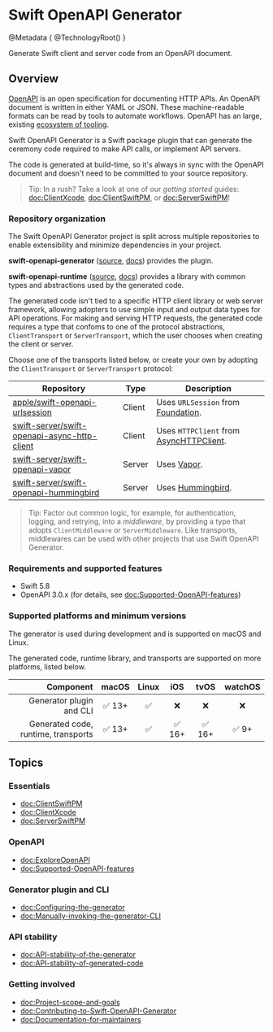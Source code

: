 # Swift OpenAPI Generator

@Metadata {
    @TechnologyRoot()
}

Generate Swift client and server code from an OpenAPI document.

## Overview

[OpenAPI][openapi] is an open specification for documenting HTTP APIs. An OpenAPI document is written in either YAML or JSON. These machine-readable formats can be read by tools to automate workflows. OpenAPI has an large, existing [ecosystem of tooling][tools].

Swift OpenAPI Generator is a Swift package plugin that can generate the ceremony code required to make API calls, or implement API servers.

The code is generated at build-time, so it's always in sync with the OpenAPI document and doesn't need to be committed to your source repository.

> Tip: In a rush? Take a look at one of our _getting started_ guides: <doc:ClientXcode>, <doc:ClientSwiftPM>, or <doc:ServerSwiftPM>!

### Repository organization

The Swift OpenAPI Generator project is split across multiple repositories to enable extensibility and minimize dependencies in your project.

**swift-openapi-generator** ([source][repo-generator], [docs][docs-generator]) provides the plugin.

**swift-openapi-runtime** ([source][repo-runtime], [docs][docs-runtime]) provides a library with common types and abstractions used by the generated code.

The generated code isn't tied to a specific HTTP client library or web server framework, allowing adopters to use simple input and output data types for API operations. For making and serving HTTP requests, the generated code requires a type that confoms to one of the protocol abstractions, `ClientTransport` or `ServerTransport`, which the user chooses when creating the client or server.

Choose one of the transports listed below, or create your own by adopting the `ClientTransport` or `ServerTransport` protocol:

| Repository | Type | Description |
| ---------- | ---- | ----------- |
| [apple/swift-openapi-urlsession][repo-urlsession] | Client | Uses `URLSession` from [Foundation][foundation]. |
| [swift-server/swift-openapi-async-http-client][repo-ahc] | Client | Uses `HTTPClient` from [AsyncHTTPClient][ahc]. |
| [swift-server/swift-openapi-vapor][repo-vapor] | Server | Uses [Vapor][vapor]. |
| [swift-server/swift-openapi-hummingbird][repo-hummingbird] | Server | Uses [Hummingbird][hummingbird]. |

> Tip: Factor out common logic, for example, for authentication, logging, and retrying, into a _middleware_, by providing a type that adopts `ClientMiddleware` or `ServerMiddleware`. Like transports, middlewares can be used with other projects that use Swift OpenAPI Generator.

### Requirements and supported features

- Swift 5.8
- OpenAPI 3.0.x (for details, see <doc:Supported-OpenAPI-features>)

### Supported platforms and minimum versions

The generator is used during development and is supported on macOS and Linux.

The generated code, runtime library, and transports are supported on more platforms, listed below.

| Component | macOS | Linux | iOS | tvOS | watchOS |
| -: | :-: | :-: | :-: | :-: | :-: |
| Generator plugin and CLI            | ✅ 13+  | ✅     | ❌     | ❌     | ❌    |
| Generated code, runtime, transports | ✅ 13+  | ✅     | ✅ 16+ | ✅ 16+ | ✅ 9+ |

## Topics

### Essentials
- <doc:ClientSwiftPM>
- <doc:ClientXcode>
- <doc:ServerSwiftPM>

### OpenAPI
- <doc:ExploreOpenAPI>
- <doc:Supported-OpenAPI-features>

### Generator plugin and CLI
- <doc:Configuring-the-generator>
- <doc:Manually-invoking-the-generator-CLI>

### API stability
- <doc:API-stability-of-the-generator>
- <doc:API-stability-of-generated-code>

### Getting involved
- <doc:Project-scope-and-goals>
- <doc:Contributing-to-Swift-OpenAPI-Generator>
- <doc:Documentation-for-maintainers>

[openapi]: https://openapis.org
[tools]: https://openapi.tools
[repo-generator]: https://github.com/apple/swift-openapi-generator
[docs-generator]: https://swiftpackageindex.com/apple/swift-openapi-generator/documentation
[repo-runtime]: https://github.com/apple/swift-openapi-runtime
[docs-runtime]: https://swiftpackageindex.com/apple/swift-openapi-runtime/documentation
[repo-urlsession]: https://github.com/apple/swift-openapi-urlsession
[foundation]: https://developer.apple.com/documentation/foundation
[repo-ahc]: https://github.com/swift-server/swift-openapi-async-http-client
[ahc]: https://github.com/swift-server/async-http-client
[repo-vapor]: https://github.com/swift-server/swift-openapi-vapor
[vapor]: https://github.com/vapor/vapor
[repo-hummingbird]: https://github.com/swift-server/swift-openapi-hummingbird
[hummingbird]: https://github.com/hummingbird-project/hummingbird
